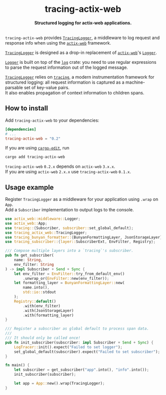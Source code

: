 <h1 align="center">tracing-actix-web</h1>
<div align="center">
 <strong>
   Structured logging for actix-web applications.
 </strong>
</div>

<br/>

`tracing-actix-web` provides [`TracingLogger`], a middleware to log request and response info when using the [`actix-web`] framework.

[`TracingLogger`] is designed as a drop-in replacement of [`actix-web`]'s [`Logger`].

[`Logger`] is built on top of the [`log`] crate: you need to use regular expressions to parse the request information out of the logged message.

[`TracingLogger`] relies on [`tracing`], a modern instrumentation framework for structured logging: all request information is captured as a machine-parsable set of key-value pairs.  
It also enables propagation of context information to children spans.

## How to install

Add `tracing-actix-web` to your dependencies:
```toml
[dependencies]
# ...
tracing-actix-web = "0.2"
```
If you are using [`cargo-edit`](https://github.com/killercup/cargo-edit), run
```bash
cargo add tracing-actix-web
```

`tracing-actix-web` `0.2.x` depends on `actix-web` `3.x.x`.  
If you are using `actix-web` `2.x.x` use `tracing-actix-web` `0.1.x`.

## Usage example

Register `TracingLogger` as a middleware for your application using `.wrap` on `App`.  
Add a `Subscriber` implementation to output logs to the console.

```rust
use actix_web::middleware::Logger;
use actix_web::App;
use tracing::{Subscriber, subscriber::set_global_default};
use tracing_actix_web::TracingLogger;
use tracing_bunyan_formatter::{BunyanFormattingLayer, JsonStorageLayer};
use tracing_subscriber::{layer::SubscriberExt, EnvFilter, Registry};

/// Compose multiple layers into a `tracing`'s subscriber.
pub fn get_subscriber(
    name: String,
    env_filter: String
) -> impl Subscriber + Send + Sync {
    let env_filter = EnvFilter::try_from_default_env()
        .unwrap_or(EnvFilter::new(env_filter));
    let formatting_layer = BunyanFormattingLayer::new(
        name.into(),
        std::io::stdout
    );
    Registry::default()
        .with(env_filter)
        .with(JsonStorageLayer)
        .with(formatting_layer)
}

/// Register a subscriber as global default to process span data.
///
/// It should only be called once!
pub fn init_subscriber(subscriber: impl Subscriber + Send + Sync) {
    LogTracer::init().expect("Failed to set logger");
    set_global_default(subscriber).expect("Failed to set subscriber");
}

fn main() {
    let subscriber = get_subscriber("app".into(), "info".into());
    init_subscriber(subscriber);

    let app = App::new().wrap(TracingLogger);
}
```

[`TracingLogger`]: https://docs.rs/tracing-actix-web/0.2.0/tracing-actix-web/struct.TracingLogger.html
[`actix-web`]: https://docs.rs/actix-web
[`Logger`]: https://docs.rs/actix-web/3.0.0/actix_web/middleware/struct.Logger.html
[`log`]: https://docs.rs/log
[`tracing`]: https://docs.rs/tracing
